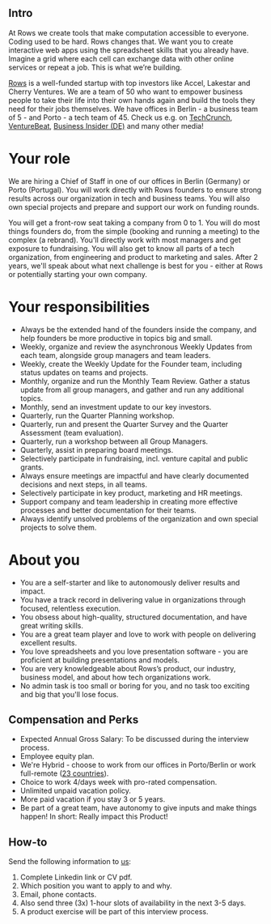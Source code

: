 ## Intro
At Rows we create tools that make computation accessible to everyone.
Coding used to be hard. Rows changes that. We want you to create interactive web apps using the spreadsheet skills that you already have. Imagine a grid where each cell can exchange data with other online services or repeat a job. This is what we’re building.

[Rows](https://rows.com/) is a well-funded startup with top investors like Accel, Lakestar and Cherry Ventures. We are a team of 50 who want to empower business people to take their life into their own hands again and build the tools they need for their jobs themselves. We have offices in Berlin - a business team of 5 - and Porto - a tech team of 45. Check us e.g. on [TechCrunch](https://tcrn.ch/3dEhNKD), [VentureBeat](https://venturebeat.com/2021/02/23/rows-raises-16-million-and-launches-next-gen-spreadsheets-with-built-in-data-integrations/), [Business Insider (DE)](https://www.businessinsider.de/gruenderszene/rows-excel-konkurrent-finanzierung/) and many other media!

# Your role

We are hiring a Chief of Staff in one of our offices in Berlin (Germany) or Porto (Portugal). You will work directly with Rows founders to ensure strong results across our organization in tech and business teams. You will also own special projects and prepare and support our work on funding rounds.

You will get a front-row seat taking a company from 0 to 1. You will do most things founders do, from the simple (booking and running a meeting) to the complex (a rebrand). You'll directly work with most managers and get exposure to fundraising. You will also get to know all parts of a tech organization, from engineering and product to marketing and sales. After 2 years, we'll speak about what next challenge is best for you - either at Rows or potentially starting your own company.

# Your responsibilities

* Always be the extended hand of the founders inside the company, and help founders be more productive in topics big and small.
* Weekly, organize and review the asynchronous Weekly Updates from each team, alongside group managers and team leaders.
* Weekly, create the Weekly Update for the Founder team, including status updates on teams and projects.
* Monthly, organize and run the Monthly Team Review. Gather a status update from all group managers, and gather and run any additional topics. 
* Monthly, send an investment update to our key investors.
* Quarterly, run the Quarter Planning workshop.
* Quarterly, run and present the Quarter Survey and the Quarter Assessment (team evaluation).
* Quarterly, run a workshop between all Group Managers.
* Quarterly, assist in preparing board meetings.
* Selectively participate in fundraising, incl. venture capital and public grants.
* Always ensure meetings are impactful and have clearly documented decisions and next steps, in all teams.
* Selectively participate in key product, marketing and HR meetings.
* Support company and team leadership in creating more effective processes and better documentation for their teams.
* Always identify unsolved problems of the organization and own special projects to solve them.

# About you
 
* You are a self-starter and like to autonomously deliver results and impact.
* You have a track record in delivering value in organizations through focused, relentless execution.
* You obsess about high-quality, structured documentation, and have great writing skills.
* You are a great team player and love to work with people on delivering excellent results.
* You love spreadsheets and you love presentation software - you are proficient at building presentations and models.
* You are very knowledgeable about Rows’s product, our industry, business model, and about how tech organizations work.
* No admin task is too small or boring for you, and no task too exciting and big that you'll lose focus. 

## Compensation and Perks
* Expected Annual Gross Salary: To be discussed during the interview process.
* Employee equity plan.
* We're Hybrid - choose to work from our offices in Porto/Berlin or work full-remote ([23 countries](https://github.com/rows/hiring/blob/master/FAQs.md)).
* Choice to work 4/days week with pro-rated compensation.
* Unlimited unpaid vacation policy.
* More paid vacation if you stay 3 or 5 years.
* Be part of a great team, have autonomy to give inputs and make things happen! In short: Really impact this Product!

## How-to
Send the following information to [us](mailto:join@rows.com):
1. Complete Linkedin link or CV pdf.
1. Which position you want to apply to and why.
1. Email, phone contacts.
1. Also send three (3x) 1-hour slots of availability in the next 3-5 days.
1. A product exercise will be part of this interview process.
